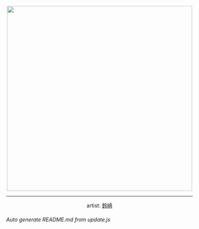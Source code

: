 
<p align="center">
  <img width="500" src="https://nekos.best/api/v2/neko/0521.png">
  <hr/>
  <center>
    artist: <a href="https://www.pixiv.net/en/artworks/92510405">鈴崎</a>
  </center>
</p>


###### Auto generate README.md from update.js

